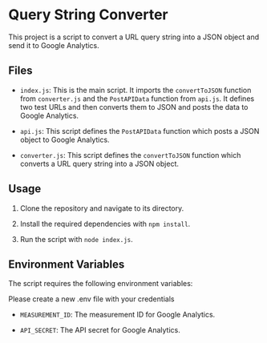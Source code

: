 # Query String Converter

This project is a script to convert a URL query string into a JSON object and send it to Google Analytics.

## Files

- `index.js`: This is the main script. It imports the `convertToJSON` function from `converter.js` and the `PostAPIData` function from `api.js`. It defines two test URLs and then converts them to JSON and posts the data to Google Analytics.

- `api.js`: This script defines the `PostAPIData` function which posts a JSON object to Google Analytics.

- `converter.js`: This script defines the `convertToJSON` function which converts a URL query string into a JSON object.

## Usage

1. Clone the repository and navigate to its directory.

2. Install the required dependencies with `npm install`.

3. Run the script with `node index.js`.

## Environment Variables

The script requires the following environment variables: 

Please create a new .env file with your credentials

- `MEASUREMENT_ID`: The measurement ID for Google Analytics.

- `API_SECRET`: The API secret for Google Analytics.
